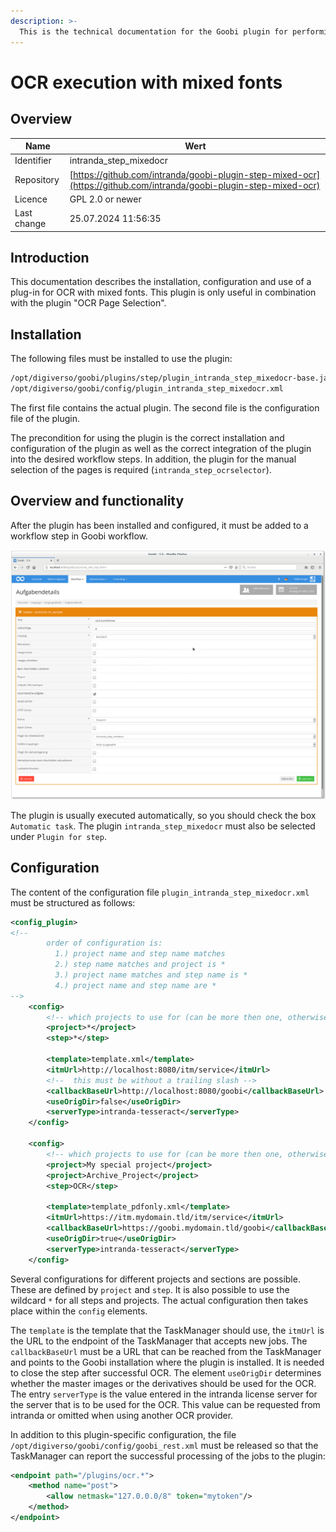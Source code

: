 ```yaml
---
description: >-
  This is the technical documentation for the Goobi plugin for performing OCR with mixed fonts. Images should be marked with the "OCR Page Selection" plugin.
---
```


# OCR execution with mixed fonts

## Overview

Name                     | Wert
-------------------------|-----------
Identifier               | intranda_step_mixedocr
Repository               | [https://github.com/intranda/goobi-plugin-step-mixed-ocr](https://github.com/intranda/goobi-plugin-step-mixed-ocr)
Licence              | GPL 2.0 or newer 
Last change    | 25.07.2024 11:56:35


## Introduction
This documentation describes the installation, configuration and use of a plug-in for OCR with mixed fonts. This plugin is only useful in combination with the plugin "OCR Page Selection".


## Installation
The following files must be installed to use the plugin:

```bash
/opt/digiverso/goobi/plugins/step/plugin_intranda_step_mixedocr-base.jar
/opt/digiverso/goobi/config/plugin_intranda_step_mixedocr.xml
```

The first file contains the actual plugin. The second file is the configuration file of the plugin.

The precondition for using the plugin is the correct installation and configuration of the plugin as well as the correct integration of the plugin into the desired workflow steps. In addition, the plugin for the manual selection of the pages is required (`intranda_step_ocrselector`).


## Overview and functionality
After the plugin has been installed and configured, it must be added to a workflow step in Goobi workflow.

![Configuration of the step in Goobi Workflow](images/goobi-plugin-step-mixed-ocr_screen1.png)

The plugin is usually executed automatically, so you should check the box `Automatic task`. The plugin `intranda_step_mixedocr` must also be selected under `Plugin for step`.


## Configuration
The content of the configuration file `plugin_intranda_step_mixedocr.xml` must be structured as follows:

```xml
<config_plugin>
<!--
        order of configuration is:
          1.) project name and step name matches
          2.) step name matches and project is *
          3.) project name matches and step name is *
          4.) project name and step name are *
-->
    <config>
        <!-- which projects to use for (can be more then one, otherwise use *) -->
        <project>*</project>
        <step>*</step>

        <template>template.xml</template>
        <itmUrl>http://localhost:8080/itm/service</itmUrl>
        <!--  this must be without a trailing slash -->
        <callbackBaseUrl>http://localhost:8080/goobi</callbackBaseUrl>
        <useOrigDir>false</useOrigDir>
        <serverType>intranda-tesseract</serverType>
    </config>

    <config>
        <!-- which projects to use for (can be more then one, otherwise use *) -->
        <project>My special project</project>
        <project>Archive_Project</project>
        <step>OCR</step>

        <template>template_pdfonly.xml</template>
        <itmUrl>https://itm.mydomain.tld/itm/service</itmUrl>
        <callbackBaseUrl>https://goobi.mydomain.tld/goobi</callbackBaseUrl>
        <useOrigDir>true</useOrigDir>
        <serverType>intranda-tesseract</serverType>
    </config>
```

Several configurations for different projects and sections are possible. These are defined by `project` and `step`. It is also possible to use the wildcard `*` for all steps and projects. The actual configuration then takes place within the `config` elements.

The `template` is the template that the TaskManager should use, the `itmUrl` is the URL to the endpoint of the TaskManager that accepts new jobs. The `callbackBaseUrl` must be a URL that can be reached from the TaskManager and points to the Goobi installation where the plugin is installed. It is needed to close the step after successful OCR. The element `useOrigDir` determines whether the master images or the derivatives should be used for the OCR. The entry `serverType` is the value entered in the intranda license server for the server that is to be used for the OCR. This value can be requested from intranda or omitted when using another OCR provider.

In addition to this plugin-specific configuration, the file `/opt/digiverso/goobi/config/goobi_rest.xml` must be released so that the TaskManager can report the successful processing of the jobs to the plugin:

```xml
<endpoint path="/plugins/ocr.*">
    <method name="post">
        <allow netmask="127.0.0.0/8" token="mytoken"/>
    </method>
</endpoint>
```